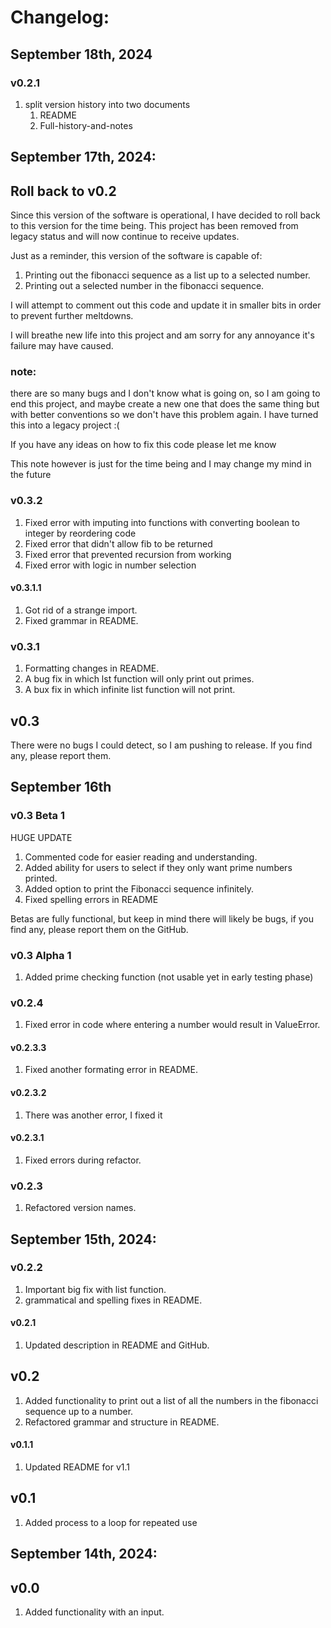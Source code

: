 # Changelog:

## September 18th, 2024

### v0.2.1

1. split version history into two documents
   1. README
   2. Full-history-and-notes

## September 17th, 2024:

## Roll back to v0.2

Since this version of the software is operational, I have decided to roll back to this version for the time being. This project has been removed from legacy status and will now continue to receive updates. 

Just as a reminder, this version of the software is capable of:

1. Printing out the fibonacci sequence as a list up to a selected number.
2. Printing out a selected number in the fibonacci sequence.

I will attempt to comment out this code and update it in smaller bits in order to prevent further meltdowns.

I will breathe new life into this project and am sorry for any annoyance it's failure may have caused.

### note:
there are so many bugs and I don't know what is going on, so I am going to end this project, and maybe create a new one that does the same thing but with better conventions so we don't have this problem again. I have turned this into a legacy project :(

If you have any ideas on how to fix this code please let me know

This note however is just for the time being and I may change my mind in the future

### v0.3.2 

1. Fixed error with imputing into functions with converting boolean to integer by reordering code
2. Fixed error that didn't allow fib to be returned
3. Fixed error that prevented recursion from working
4. Fixed error with logic in number selection

#### v0.3.1.1

1. Got rid of a strange import.
2. Fixed grammar in README.

### v0.3.1

1. Formatting changes in README.
2. A bug fix in which lst function will only print out primes.
3. A bux fix in which infinite list function will not print.

## v0.3

There were no bugs I could detect, so I am pushing to release. If you find any, please report them.

## September 16th 

### v0.3 Beta 1

HUGE UPDATE

1. Commented code for easier reading and understanding.
2. Added ability for users to select if they only want prime numbers printed.
3. Added option to print the Fibonacci sequence infinitely. 
4. Fixed spelling errors in README

Betas are fully functional, but keep in mind there will likely be bugs, if you find any, please report them on the GitHub.

### v0.3 Alpha 1

1. Added prime checking function (not usable yet in early testing phase)

### v0.2.4

1. Fixed error in code where entering a number would result in ValueError.

#### v0.2.3.3

1. Fixed another formating error in README. 

#### v0.2.3.2

1. There was another error, I fixed it 

#### v0.2.3.1 

1. Fixed errors during refactor. 

### v0.2.3

1. Refactored version names. 

## September 15th, 2024:

### v0.2.2

1. Important big fix with list function.
2. grammatical and spelling fixes in README.

#### v0.2.1

1. Updated description in README and GitHub.

## v0.2

1. Added functionality to print out a list of all the numbers in the fibonacci sequence up to a number.
2. Refactored grammar and structure in README.

#### v0.1.1 

1. Updated README for v1.1

## v0.1

1. Added process to a loop for repeated use

## September 14th, 2024:

## v0.0

1. Added functionality with an input.